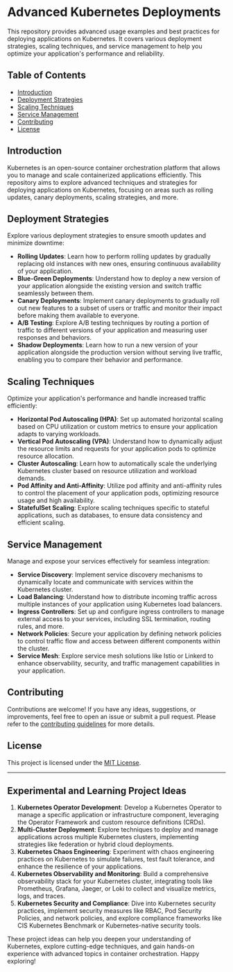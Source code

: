 # Advanced Kubernetes Deployments

This repository provides advanced usage examples and best practices for deploying applications on Kubernetes. It covers various deployment strategies, scaling techniques, and service management to help you optimize your application's performance and reliability.

## Table of Contents
- [Introduction](#introduction)
- [Deployment Strategies](#deployment-strategies)
- [Scaling Techniques](#scaling-techniques)
- [Service Management](#service-management)
- [Contributing](#contributing)
- [License](#license)

## Introduction
Kubernetes is an open-source container orchestration platform that allows you to manage and scale containerized applications efficiently. This repository aims to explore advanced techniques and strategies for deploying applications on Kubernetes, focusing on areas such as rolling updates, canary deployments, scaling strategies, and more.

## Deployment Strategies
Explore various deployment strategies to ensure smooth updates and minimize downtime:

- **Rolling Updates**: Learn how to perform rolling updates by gradually replacing old instances with new ones, ensuring continuous availability of your application.
- **Blue-Green Deployments**: Understand how to deploy a new version of your application alongside the existing version and switch traffic seamlessly between them.
- **Canary Deployments**: Implement canary deployments to gradually roll out new features to a subset of users or traffic and monitor their impact before making them available to everyone.
- **A/B Testing**: Explore A/B testing techniques by routing a portion of traffic to different versions of your application and measuring user responses and behaviors.
- **Shadow Deployments**: Learn how to run a new version of your application alongside the production version without serving live traffic, enabling you to compare their behavior and performance.

## Scaling Techniques
Optimize your application's performance and handle increased traffic efficiently:

- **Horizontal Pod Autoscaling (HPA)**: Set up automated horizontal scaling based on CPU utilization or custom metrics to ensure your application adapts to varying workloads.
- **Vertical Pod Autoscaling (VPA)**: Understand how to dynamically adjust the resource limits and requests for your application pods to optimize resource allocation.
- **Cluster Autoscaling**: Learn how to automatically scale the underlying Kubernetes cluster based on resource utilization and workload demands.
- **Pod Affinity and Anti-Affinity**: Utilize pod affinity and anti-affinity rules to control the placement of your application pods, optimizing resource usage and high availability.
- **StatefulSet Scaling**: Explore scaling techniques specific to stateful applications, such as databases, to ensure data consistency and efficient scaling.

## Service Management
Manage and expose your services effectively for seamless integration:

- **Service Discovery**: Implement service discovery mechanisms to dynamically locate and communicate with services within the Kubernetes cluster.
- **Load Balancing**: Understand how to distribute incoming traffic across multiple instances of your application using Kubernetes load balancers.
- **Ingress Controllers**: Set up and configure ingress controllers to manage external access to your services, including SSL termination, routing rules, and more.
- **Network Policies**: Secure your application by defining network policies to control traffic flow and access between different components within the cluster.
- **Service Mesh**: Explore service mesh solutions like Istio or Linkerd to enhance observability, security, and traffic management capabilities in your application.

## Contributing
Contributions are welcome! If you have any ideas, suggestions, or improvements, feel free to open an issue or submit a pull request. Please refer to the [contributing guidelines](CONTRIBUTING.md) for more details.

## License
This project is licensed under the [MIT License](LICENSE).

---

## Experimental and Learning Project Ideas

1. **Kubernetes Operator Development**: Develop a Kubernetes Operator to manage a specific application or infrastructure component, leveraging the Operator Framework and custom resource definitions (CRDs).
2. **Multi-Cluster Deployment**: Explore techniques to deploy and manage applications across multiple Kubernetes clusters, implementing strategies like federation or hybrid cloud deployments.
3. **Kubernetes Chaos Engineering**: Experiment with chaos engineering practices on Kubernetes to simulate failures, test fault tolerance, and enhance the resilience of your applications.
4. **Kubernetes Observability and Monitoring**: Build a comprehensive observability stack for your Kubernetes cluster, integrating tools like Prometheus, Grafana, Jaeger, or Loki to collect and visualize metrics, logs, and traces.
5. **Kubernetes Security and Compliance**: Dive into Kubernetes security practices, implement security measures like RBAC, Pod Security Policies, and network policies, and explore compliance frameworks like CIS Kubernetes Benchmark or Kubernetes-native security tools.

These project ideas can help you deepen your understanding of Kubernetes, explore cutting-edge techniques, and gain hands-on experience with advanced topics in container orchestration. Happy exploring!
